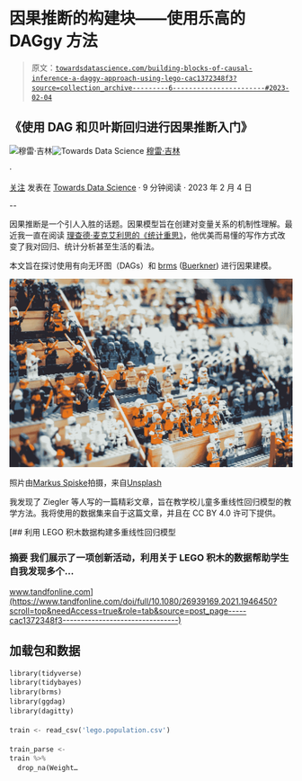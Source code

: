 # 因果推断的构建块——使用乐高的 DAGgy 方法

> 原文：[`towardsdatascience.com/building-blocks-of-causal-inference-a-daggy-approach-using-lego-cac1372348f3?source=collection_archive---------6-----------------------#2023-02-04`](https://towardsdatascience.com/building-blocks-of-causal-inference-a-daggy-approach-using-lego-cac1372348f3?source=collection_archive---------6-----------------------#2023-02-04)

## 《使用 DAG 和贝叶斯回归进行因果推断入门》

[](https://mmgillin.medium.com/?source=post_page-----cac1372348f3--------------------------------)![穆雷·吉林](https://mmgillin.medium.com/?source=post_page-----cac1372348f3--------------------------------)[](https://towardsdatascience.com/?source=post_page-----cac1372348f3--------------------------------)![Towards Data Science](https://towardsdatascience.com/?source=post_page-----cac1372348f3--------------------------------) [穆雷·吉林](https://mmgillin.medium.com/?source=post_page-----cac1372348f3--------------------------------)

·

[关注](https://medium.com/m/signin?actionUrl=https%3A%2F%2Fmedium.com%2F_%2Fsubscribe%2Fuser%2Fa168322fa6bf&operation=register&redirect=https%3A%2F%2Ftowardsdatascience.com%2Fbuilding-blocks-of-causal-inference-a-daggy-approach-using-lego-cac1372348f3&user=Murray+Gillin&userId=a168322fa6bf&source=post_page-a168322fa6bf----cac1372348f3---------------------post_header-----------) 发表在 [Towards Data Science](https://towardsdatascience.com/?source=post_page-----cac1372348f3--------------------------------) · 9 分钟阅读 · 2023 年 2 月 4 日 [](https://medium.com/m/signin?actionUrl=https%3A%2F%2Fmedium.com%2F_%2Fvote%2Ftowards-data-science%2Fcac1372348f3&operation=register&redirect=https%3A%2F%2Ftowardsdatascience.com%2Fbuilding-blocks-of-causal-inference-a-daggy-approach-using-lego-cac1372348f3&user=Murray+Gillin&userId=a168322fa6bf&source=-----cac1372348f3---------------------clap_footer-----------)

--

[](https://medium.com/m/signin?actionUrl=https%3A%2F%2Fmedium.com%2F_%2Fbookmark%2Fp%2Fcac1372348f3&operation=register&redirect=https%3A%2F%2Ftowardsdatascience.com%2Fbuilding-blocks-of-causal-inference-a-daggy-approach-using-lego-cac1372348f3&source=-----cac1372348f3---------------------bookmark_footer-----------)

因果推断是一个引人入胜的话题。因果模型旨在创建对变量关系的机制性理解。最近我一直在阅读 [理查德·麦克艾利思的《统计重思》](https://xcelab.net/rm/statistical-rethinking/)，他优美而易懂的写作方式改变了我对回归、统计分析甚至生活的看法。

本文旨在探讨使用有向无环图（DAGs）和 [brms](https://paul-buerkner.github.io/brms/) ([Buerkner](https://www.jstatsoft.org/article/view/v080i01)) 进行因果建模。

![](img/fe10c108fa784cf687d96ac142ce244c.png)

照片由[Markus Spiske](https://unsplash.com/@markusspiske?utm_source=medium&utm_medium=referral)拍摄，来自[Unsplash](https://unsplash.com/?utm_source=medium&utm_medium=referral)

我发现了 Ziegler 等人写的一篇精彩文章，旨在教学校儿童多重线性回归模型的教学方法。我将使用的数据集来自于这篇文章，并且在 CC BY 4.0 许可下提供。

[](https://www.tandfonline.com/doi/full/10.1080/26939169.2021.1946450?scroll=top&needAccess=true&role=tab&source=post_page-----cac1372348f3--------------------------------) [## 利用 LEGO 积木数据构建多重线性回归模型

### 摘要 我们展示了一项创新活动，利用关于 LEGO 积木的数据帮助学生自我发现多个…

www.tandfonline.com](https://www.tandfonline.com/doi/full/10.1080/26939169.2021.1946450?scroll=top&needAccess=true&role=tab&source=post_page-----cac1372348f3--------------------------------)

## **加载包和数据**

```py
library(tidyverse)
library(tidybayes)
library(brms)
library(ggdag)
library(dagitty)

train <- read_csv('lego.population.csv')

train_parse <- 
train %>% 
  drop_na(Weight…
```
